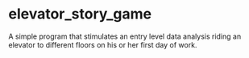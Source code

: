 # elevator_story_game
A simple program that stimulates an entry level data analysis riding an elevator to different floors on his or her first day of work. 
